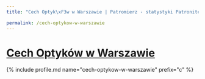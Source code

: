 ```yaml
---
title: "Cech Optyk\xF3w w Warszawie | Patromierz - statystyki Patronite.pl"

permalink: /cech-optykow-w-warszawie
---
```


# [Cech Optyków w Warszawie](https://patronite.pl/cech-optykow-w-warszawie)

{% include profile.md name="cech-optykow-w-warszawie" prefix="c" %}
